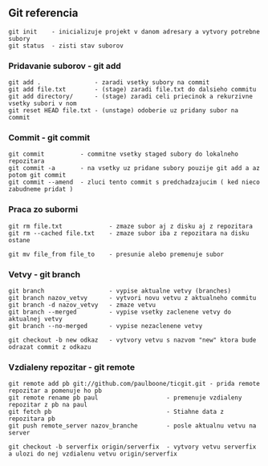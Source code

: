 ## Git referencia

    git init    - inicializuje projekt v danom adresary a vytvory potrebne subory
    git status  - zisti stav suborov
	
### Pridavanie suborov - git add
    git add .               - zaradi vsetky subory na commit
    git add file.txt        - (stage) zaradi file.txt do dalsieho commitu
    git add directory/      - (stage) zaradi celi priecinok a rekurzivne vsetky subori v nom
    git reset HEAD file.txt - (unstage) odoberie uz pridany subor na commit 
    
### Commit - git commit
    git commit		    - commitne vsetky staged subory do lokalneho repozitara
    git commit -a       - na vsetky uz pridane subory pouzije git add a az potom git commit
    git commit --amend	- zluci tento commit s predchadzajucim ( ked nieco zabudneme pridat )

### Praca zo subormi
    git rm file.txt		        - zmaze subor aj z disku aj z repozitara
    git rm --cached file.txt	- zmaze subor iba z repozitara na disku ostane
    
    git mv file_from file_to	- presunie alebo premenuje subor

### Vetvy - git branch
    git branch                  - vypise aktualne vetvy (branches)
    git branch nazov_vetvy		- vytvori novu vetvu z aktualneho commitu
    git branch -d nazov_vetvy 	- zmaze vetvu
    git branch --merged         - vypise vsetky zaclenene vetvy do aktualnej vetvy
    git branch --no-merged      - vypise nezaclenene vetvy

    git checkout -b new odkaz   - vytvory vetvu s nazvom "new" ktora bude odrazat commit z odkazu

### Vzdialeny repozitar - git remote
    git remote add pb git://github.com/paulboone/ticgit.git	- prida remote repozitar a pomenuje ho pb
    git remote rename pb paul	                - premenuje vzdialeny repozitar z pb na paul
    git fetch pb		                        - Stiahne data z repozitara pb
    git push remote_server nazov_branche	    - posle aktualnu vetvu na server

    git checkout -b serverfix origin/serverfix	- vytvory vetvu serverfix a ulozi do nej vzdialenu vetvu origin/serverfix 
